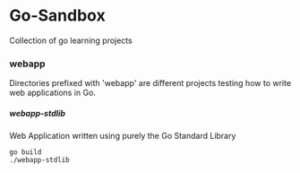 # Go-Sandbox
Collection of go learning projects


### webapp

Directories prefixed with 'webapp' are different projects testing how to write
web applications in Go.

##### webapp-stdlib

Web Application written using purely the Go Standard Library

```
go build
./webapp-stdlib
```
